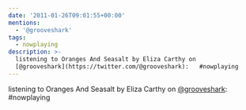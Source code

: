 ```yaml
---
date: '2011-01-26T09:01:55+00:00'
mentions:
  - '@grooveshark'
tags:
  - nowplaying
description: >-
  listening to Oranges And Seasalt by Eliza Carthy on
  [@grooveshark](https://twitter.com/@grooveshark):   #nowplaying
---
```

listening to Oranges And Seasalt by Eliza Carthy on [@grooveshark](https://twitter.com/@grooveshark):   #nowplaying
